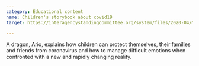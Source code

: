```yaml
---
category: Educational content
name: Children's storybook about covid19
target: https://interagencystandingcommittee.org/system/files/2020-04/My%20Hero%20is%20You%2C%20Storybook%20for%20Children%20on%20COVID-19.pdf

---
```


A dragon, Ario, explains how children can protect themselves, their families and friends from coronavirus and how to manage difficult emotions when confronted with a new and rapidly changing reality.